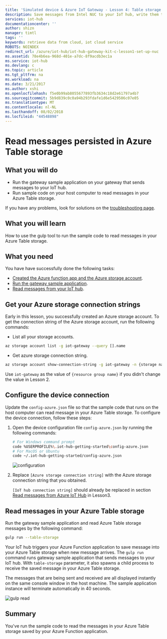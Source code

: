 ```yaml
---
title: 'Simulated device & Azure IoT Gateway - Lesson 4: Table storage | Microsoft Docs'
description: Save messages from Intel NUC to your IoT hub, write them to Azure Table storage and then read them from the cloud.
services: iot-hub
documentationcenter: ''
author: shizn
manager: timtl
tags: ''
keywords: retrieve data from cloud, iot cloud service
ROBOTS: NOINDEX
redirect_url: /azure/iot-hub/iot-hub-gateway-kit-c-lesson1-set-up-nuc
ms.assetid: 78e4b6ea-968d-401e-a7dc-8f9acdb3ec1a
ms.service: iot-hub
ms.devlang: c
ms.topic: article
ms.tgt_pltfrm: na
ms.workload: na
ms.date: 3/21/2017
ms.author: xshi
ms.openlocfilehash: f5e0b99ab8055677893fb3634c18d2e61797a4b7
ms.sourcegitcommit: 5b9d839c0c0a94b293fdafe1d6e5429506c07e05
ms.translationtype: MT
ms.contentlocale: nl-NL
ms.lasthandoff: 08/02/2018
ms.locfileid: "44548898"
---
```

# <a name="read-messages-persisted-in-azure-table-storage"></a>Read messages persisted in Azure Table storage

## <a name="what-you-will-do"></a>What you will do

- Run the gateway sample application on your gateway that sends messages to your IoT hub.
- Run sample code on your host computer to read messages in your Azure Table storage.

If you have any problems, look for solutions on the [troubleshooting page](iot-hub-gateway-kit-c-sim-troubleshooting.md).

## <a name="what-you-will-learn"></a>What you will learn

How to use the gulp tool to run the sample code to read messages in your Azure Table storage.

## <a name="what-you-need"></a>What you need

You have have successfully done the following tasks:

- [Created the Azure function app and the Azure storage account](iot-hub-gateway-kit-c-sim-lesson4-deploy-resource-manager-template.md).
- [Run the gateway sample application](iot-hub-gateway-kit-c-sim-lesson3-configure-simulated-device-app.md).
- [Read messages from your IoT hub](iot-hub-gateway-kit-c-sim-lesson3-read-messages-from-hub.md).

## <a name="get-your-azure-storage-connection-strings"></a>Get your Azure storage connection strings

Early in this lesson, you successfully created an Azure storage account. To get the connection string of the Azure storage account, run the following commands:

* List all your storage accounts.

```bash
az storage account list -g iot-gateway --query [].name
```

* Get azure storage connection string.

```bash
az storage account show-connection-string -g iot-gateway -n {storage name}
```

Use `iot-gateway` as the value of `{resource group name}` if you didn't change the value in Lesson 2.

## <a name="configure-the-device-connection"></a>Configure the device connection

Update the `config-azure.json` file so that the sample code that runs on the host computer can read message in your Azure Table storage. To configure the device connection, follow these steps:

1. Open the device configuration file `config-azure.json` by running the following commands:

   ```bash
   # For Windows command prompt
   code %USERPROFILE%\.iot-hub-getting-started\config-azure.json
   # For MacOS or Ubuntu
   code ~/.iot-hub-getting-started/config-azure.json
   ```

   ![configuration](https://docstestmedia1.blob.core.windows.net/azure-media/articles/iot-hub/media/iot-hub-gateway-kit-lessons/lesson4/config_azure.png)

2. Replace `[Azure storage connection string]` with the Azure storage connection string that you obtained.

   `[IoT hub connection string]` should already be replaced in section [Read messages from Azure IoT Hub](iot-hub-gateway-kit-c-sim-lesson3-read-messages-from-hub.md) in Lesson3.

## <a name="read-messages-in-your-azure-table-storage"></a>Read messages in your Azure Table storage

Run the gateway sample application and read Azure Table storage messages by the following command:

```bash
gulp run --table-storage
```

Your IoT hub triggers your Azure Function application to save message into your Azure Table storage when new message arrives.
The `gulp run` command runs gateway sample application that sends messages to your IoT hub. With `table-storage` parameter, it also spawns a child process to receive the saved message in your Azure Table storage.

The messages that are being sent and received are all displayed instantly on the same console window in the host machine. The sample application instance will terminate automatically in 40 seconds.

   ![gulp read](https://docstestmedia1.blob.core.windows.net/azure-media/articles/iot-hub/media/iot-hub-gateway-kit-lessons/lesson4/gulp_run_read_table_simudev.png)


## <a name="summary"></a>Summary

You've run the sample code to read the messages in your Azure Table storage saved by your Azure Function application.



